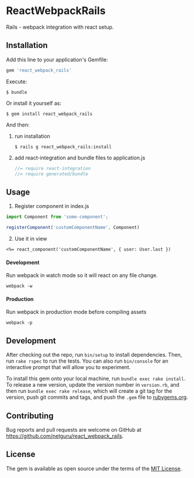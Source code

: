 # ReactWebpackRails
Rails - webpack integration with react setup.

## Installation

Add this line to your application's Gemfile:

```ruby
gem 'react_webpack_rails'
```

Execute:

    $ bundle

Or install it yourself as:

    $ gem install react_webpack_rails

And then:

1. run installation

    ```
    $ rails g react_webpack_rails:install
    ```
    
2. add react-integration and bundle files to application.js

    ```js
    //= require react-integration
    //= require generated/bundle
    ```


## Usage
1. Register component in index.js

```js
import Component from 'some-component';

registerComponent('customComponentName', Component)
```

2. Use it in view

```erb
<%= react_component('customComponentName', { user: User.last })
```

#### Development
Run webpack in watch mode so it will react on any file change.

    webpack -w

#### Production
Run webpack in production mode before compiling assets

    webpack -p

## Development

After checking out the repo, run `bin/setup` to install dependencies. Then, run `rake rspec` to run the tests. You can also run `bin/console` for an interactive prompt that will allow you to experiment.

To install this gem onto your local machine, run `bundle exec rake install`. To release a new version, update the version number in `version.rb`, and then run `bundle exec rake release`, which will create a git tag for the version, push git commits and tags, and push the `.gem` file to [rubygems.org](https://rubygems.org).

## Contributing

Bug reports and pull requests are welcome on GitHub at https://github.com/netguru/react_webpack_rails.


## License

The gem is available as open source under the terms of the [MIT License](http://opensource.org/licenses/MIT).
